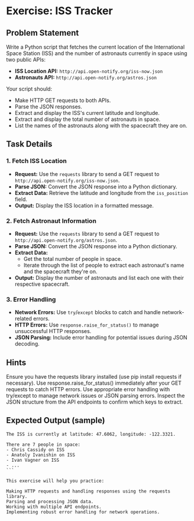 # Exercise: ISS Tracker

## Problem Statement

Write a Python script that fetches the current location of the International Space Station (ISS) and the number of astronauts currently in space using two public APIs:

- **ISS Location API:** `http://api.open-notify.org/iss-now.json`
- **Astronauts API:** `http://api.open-notify.org/astros.json`

Your script should:

- Make HTTP GET requests to both APIs.
- Parse the JSON responses.
- Extract and display the ISS's current latitude and longitude.
- Extract and display the total number of astronauts in space.
- List the names of the astronauts along with the spacecraft they are on.

## Task Details

### 1. Fetch ISS Location

- **Request:** Use the `requests` library to send a GET request to `http://api.open-notify.org/iss-now.json`.
- **Parse JSON:** Convert the JSON response into a Python dictionary.
- **Extract Data:** Retrieve the latitude and longitude from the `iss_position` field.
- **Output:** Display the ISS location in a formatted message.

### 2. Fetch Astronaut Information

- **Request:** Use the `requests` library to send a GET request to `http://api.open-notify.org/astros.json`.
- **Parse JSON:** Convert the JSON response into a Python dictionary.
- **Extract Data:**
  - Get the total number of people in space.
  - Iterate through the list of people to extract each astronaut's name and the spacecraft they're on.
- **Output:** Display the number of astronauts and list each one with their respective spacecraft.

### 3. Error Handling

- **Network Errors:** Use `try`/`except` blocks to catch and handle network-related errors.
- **HTTP Errors:** Use `response.raise_for_status()` to manage unsuccessful HTTP responses.
- **JSON Parsing:** Include error handling for potential issues during JSON decoding.

## Hints

Ensure you have the requests library installed (use pip install requests if necessary).
Use response.raise_for_status() immediately after your GET requests to catch HTTP errors.
Use appropriate error handling with try/except to manage network issues or JSON parsing errors.
Inspect the JSON structure from the API endpoints to confirm which keys to extract.

## Expected Output (sample)

````
The ISS is currently at latitude: 47.6062, longitude: -122.3321.

There are 7 people in space:
- Chris Cassidy on ISS
- Anatoly Ivanishin on ISS
- Ivan Vagner on ISS
- ...
```

This exercise will help you practice:

Making HTTP requests and handling responses using the requests library.
Parsing and processing JSON data.
Working with multiple API endpoints.
Implementing robust error handling for network operations.

